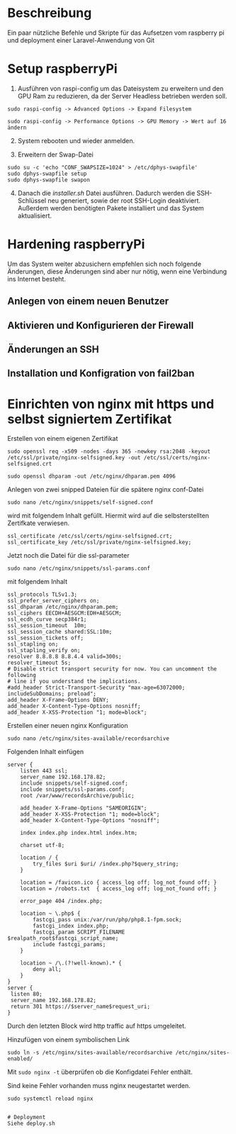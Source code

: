 # Beschreibung
Ein paar nützliche Befehle und Skripte für das Aufsetzen vom raspberry pi und deployment einer Laravel-Anwendung von Git

# Setup raspberryPi
1. Ausführen von raspi-config um das Dateisystem zu erweitern und den GPU Ram zu reduzieren, da der Server Headless betrieben werden soll.

```
sudo raspi-config -> Advanced Options -> Expand Filesystem

sudo raspi-config -> Performance Options -> GPU Memory -> Wert auf 16 ändern

```

2. System rebooten und wieder anmelden.

3. Erweitern der Swap-Datei
```
sudo su -c 'echo "CONF_SWAPSIZE=1024" > /etc/dphys-swapfile'
sudo dphys-swapfile setup
sudo dphys-swapfile swapon
```

4. Danach die *installer.sh* Datei ausführen.
Dadurch werden die SSH-Schlüssel neu generiert, sowie der root SSH-Login deaktiviert. Außerdem werden benötigten Pakete installiert und das System aktualisiert.


# Hardening raspberryPi
Um das System weiter abzusichern empfehlen sich noch folgende Änderungen, diese Änderungen sind aber nur nötig, wenn eine Verbindung ins Internet besteht. 

## Anlegen von einem neuen Benutzer

## Aktivieren und Konfigurieren der Firewall

## Änderungen an SSH

## Installation und Konfigration von fail2ban

# Einrichten von nginx mit https und selbst signiertem Zertifikat
Erstellen von einem eigenen Zertifikat
```
sudo openssl req -x509 -nodes -days 365 -newkey rsa:2048 -keyout /etc/ssl/private/nginx-selfsigned.key -out /etc/ssl/certs/nginx-selfsigned.crt

sudo openssl dhparam -out /etc/nginx/dhparam.pem 4096

```

Anlegen von zwei snipped Dateien für die spätere nginx conf-Datei
```
sudo nano /etc/nginx/snippets/self-signed.conf
```
wird mit folgendem Inhalt gefüllt. Hiermit wird auf die selbsterstellten Zertifkate verwiesen.
```
ssl_certificate /etc/ssl/certs/nginx-selfsigned.crt;
ssl_certificate_key /etc/ssl/private/nginx-selfsigned.key;
```

Jetzt noch die Datei für die ssl-parameter
```
sudo nano /etc/nginx/snippets/ssl-params.conf
```
mit folgendem Inhalt
```
ssl_protocols TLSv1.3;
ssl_prefer_server_ciphers on;
ssl_dhparam /etc/nginx/dhparam.pem; 
ssl_ciphers EECDH+AESGCM:EDH+AESGCM;
ssl_ecdh_curve secp384r1;
ssl_session_timeout  10m;
ssl_session_cache shared:SSL:10m;
ssl_session_tickets off;
ssl_stapling on;
ssl_stapling_verify on;
resolver 8.8.8.8 8.8.4.4 valid=300s;
resolver_timeout 5s;
# Disable strict transport security for now. You can uncomment the following
# line if you understand the implications.
#add_header Strict-Transport-Security "max-age=63072000; includeSubDomains; preload";
add_header X-Frame-Options DENY;
add_header X-Content-Type-Options nosniff;
add_header X-XSS-Protection "1; mode=block";
```

Erstellen einer neuen nginx Konfiguration
```
sudo nano /etc/nginx/sites-available/recordsarchive
```
Folgenden Inhalt einfügen
```
server {
    listen 443 ssl;
    server_name 192.168.178.82;
    include snippets/self-signed.conf;
    include snippets/ssl-params.conf;
    root /var/www/recordsArchive/public;

    add_header X-Frame-Options "SAMEORIGIN";
    add_header X-XSS-Protection "1; mode=block";
    add_header X-Content-Type-Options "nosniff";

    index index.php index.html index.htm;

    charset utf-8;

    location / {
        try_files $uri $uri/ /index.php?$query_string;
    }

    location = /favicon.ico { access_log off; log_not_found off; }
    location = /robots.txt  { access_log off; log_not_found off; }

    error_page 404 /index.php;

    location ~ \.php$ {
        fastcgi_pass unix:/var/run/php/php8.1-fpm.sock;
        fastcgi_index index.php;
        fastcgi_param SCRIPT_FILENAME $realpath_root$fastcgi_script_name;
        include fastcgi_params;
    }

    location ~ /\.(?!well-known).* {
        deny all;
    }
}
server {
 listen 80;
 server_name 192.168.178.82;
 return 301 https://$server_name$request_uri;
}

```
Durch den letzten Block wird http traffic auf https umgeleitet.

Hinzufügen von einem symbolischen Link

```
sudo ln -s /etc/nginx/sites-available/recordsarchive /etc/nginx/sites-enabled/
```
Mit  ```sudo nginx -t``` überprüfen ob die Konfigdatei Fehler enthält.

Sind keine Fehler vorhanden muss nginx neugestartet werden.
```
sudo systemctl reload nginx


# Deployment
Siehe deploy.sh
